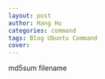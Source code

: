 ```yaml
---
layout: post
author: Hang Hu
categories: command
tags: Blog Ubuntu Command 
cover: 
---
```

md5sum filename
```
